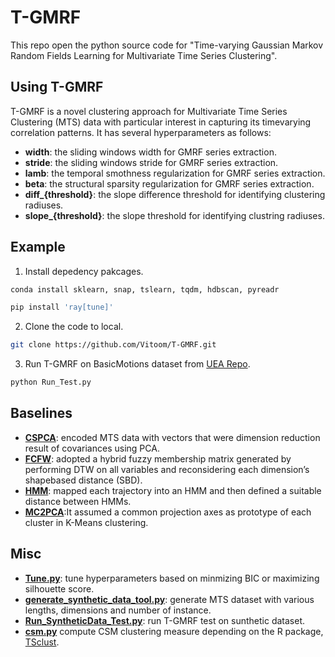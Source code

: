 # T-GMRF

This repo open the python source code for "Time-varying Gaussian Markov Random Fields Learning for Multivariate Time Series Clustering".

## Using T-GMRF

T-GMRF is a novel clustering approach for Multivariate Time Series Clustering (MTS) data with particular interest in capturing its timevarying correlation patterns. It has several hyperparameters as follows:

+ **width**: the sliding windows width for GMRF series extraction.
+ **stride**: the sliding windows stride for GMRF series extraction.
+ **lamb**: the temporal smothness regularization for GMRF series extraction.
+ **beta**: the structural sparsity regularization for GMRF series extraction.
+ **diff_{threshold}**: the slope difference threshold for identifying clustering radiuses.
+ **slope_{threshold}**: the slope threshold for identifying clustring radiuses.

## Example

1. Install depedency pakcages.
```bash
conda install sklearn, snap, tslearn, tqdm, hdbscan, pyreadr

pip install 'ray[tune]'
```

2. Clone the code to local.
```bash
git clone https://github.com/Vitoom/T-GMRF.git
```

3. Run T-GMRF on BasicMotions dataset from [UEA Repo](http://www.timeseriesclassification.com/dataset.php).
```bash
python Run_Test.py
```

## Baselines
+ [**CSPCA**](https://github.com/Vitoom/T-GMRF/tree/main/Baselines/CSPCA): encoded MTS data with vectors that were dimension reduction result of covariances using PCA.
+ [**FCFW**](https://github.com/Vitoom/T-GMRF/tree/main/Baselines/FCFW): adopted a hybrid fuzzy membership matrix generated by performing DTW on all variables and reconsidering each dimension’s shapebased distance (SBD). 
+ [**HMM**](https://github.com/Vitoom/T-GMRF/tree/main/Baselines/HMM): mapped each trajectory into an HMM and then defined a suitable distance between HMMs.
+ [**MC2PCA**](https://github.com/Vitoom/T-GMRF/tree/main/Baselines/MC2PCA):It assumed a common projection axes as prototype of each cluster in K-Means clustering.

## Misc

+ [**Tune.py**](https://github.com/Vitoom/T-GMRF/blob/main/Tune.py): tune hyperparameters based on minmizing BIC or maximizing silhouette score.
+ [**generate_synthetic_data_tool.py**](https://github.com/Vitoom/T-GMRF/blob/main/Tools/generate_synthetic_data_tool.py): generate MTS dataset with various lengths, dimensions and number of instance.
+ [**Run_SyntheticData_Test.py**](https://github.com/Vitoom/T-GMRF/blob/main/Run_SyntheticData_Test.py): run T-GMRF test on sunthetic dataset.
+ [**csm.py**](https://github.com/Vitoom/T-GMRF/blob/main/Measures/csm/csm.py) compute CSM clustering measure depending on the R package, [TSclust](https://cran.r-project.org/web/packages/TSclust/index.html).
